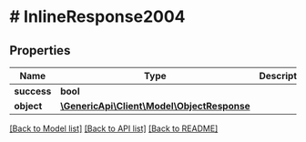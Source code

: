 # # InlineResponse2004

## Properties

Name | Type | Description | Notes
------------ | ------------- | ------------- | -------------
**success** | **bool** |  | [optional] 
**object** | [**\GenericApi\Client\Model\ObjectResponse**](ObjectResponse.md) |  | [optional] 

[[Back to Model list]](../../README.md#documentation-for-models) [[Back to API list]](../../README.md#documentation-for-api-endpoints) [[Back to README]](../../README.md)


